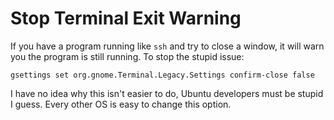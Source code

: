 # Stop Terminal Exit Warning

If you have a program running like `ssh` and try to close a window, it 
will warn you the program is still running. To stop the stupid issue:

```
gsettings set org.gnome.Terminal.Legacy.Settings confirm-close false
```

I have no idea why this isn't easier to do, Ubuntu developers must
be stupid I guess. Every other OS is easy to change this option.
